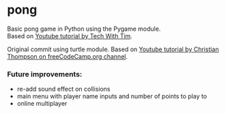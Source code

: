 # pong
Basic pong game in Python using the Pygame module.<br>
Based on [Youtube tutorial by Tech With Tim](https://www.youtube.com/watch?v=C6jJg9Zan7w).<br>

Original commit using turtle module.
Based on [Youtube tutorial by Christian Thompson on freeCodeCamp.org channel](https://www.youtube.com/watch?v=C6jJg9Zan7w&t=1s).

### Future improvements:
- re-add sound effect on collisions
- main menu with player name inputs and number of points to play to
- online multiplayer
